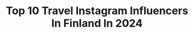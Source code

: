 ---
title: Top 10 Travel Instagram Influencers In Finland In 2024
description: >-
  Find top travel Instagram influencers in Finland in 2024. Most popular hashtags: #finland #beautifuldestinations #travel #visitfinland.
platform: Instagram
hits: 134
text_top: Discover the most popular Instagram accounts on inBeat.
text_bottom: inBeat aggregates 134 Instagram influencers like this in Finland for you to connect with.
profiles:
  - username: "ddanikay"
    fullname: >-
      Daniela Kälviläinen
    bio: >-
      TRAVEL DIARY 🛩️ / OUTFIT IDEAS 🤎 📍Greece from Finland 🇫🇮 🧸🎞️🧺🍪🧋 discount codes & links for my favorite every day pieces⬇️
    location: "Finland"
    followers: 3930
    engagement: 489
    commentsToLikes: 0.025137
    id: ckap1u93aw6c70i7829cf65ip
    verified: false
    hashtags: "#workout, #myprotein, #workoutmotivation, #gymwear"
  - username: "amazinglife_marjaana"
    fullname: >-
      Marjaana 🇫🇮
    bio: >-
      Finland 🇫🇮 #life #nature #travel #book #sailing #amazinglife #ballet #dreamer 🕊🌏 You Tube: https://www.youtube.com/channel/UCOrvSVEys78Vt298tl-7nzQ
    location: "Finland"
    followers: 8148
    engagement: 723
    commentsToLikes: 0.047201
    id: ck5zzx5zwcknc0i1476vwevx7
    verified: false
    hashtags: "#white, #nature, #estonia, #instagram"
  - username: "juli_linnea"
    fullname: >-
      Juli🧿
    bio: >-
      Traveling🌏 holistic health🌿
    location: "Finland"
    followers: 2084
    engagement: 1622
    commentsToLikes: 0.080726
    id: ckap63zgjealj0i78wirp19s0
    verified: false
    hashtags: "#europetravel, #traveldiaries, #france, #wearetravelgirls"
  - username: "damonbeckford"
    fullname: >-
      Damon | Travel Photography
    bio: >-
      Travel & outdoor photographer 🌍 Sony Europe Creator 📸 Helsinki, Finland 🇫🇮 I work worldwide Send mail to ⬇️ Damonbeckford@gmail.com @thecuriousfin
    location: "Finland"
    followers: 115320
    engagement: 755
    commentsToLikes: 0.030505
    id: ck0vxfm0bynnr0i19a0ywd9lz
    verified: false
    hashtags: "#9gag, #reine, #stademagazine, #visitfinland"
  - username: "ainomarianne"
    fullname: >-
      Aino Vierimaa
    bio: >-
      Traveling the 🌏 & Certified personal trainer🏋️‍♀️ 1:1 online coaching & my fitness app⬇️
    location: "Finland"
    followers: 32343
    engagement: 680
    commentsToLikes: 0.189271
    id: ck14ig906f8xu0i190o948h4l
    verified: false
    hashtags: "#thailand, #travel, #beautifuldestinations, #finland"
  - username: "hneri"
    fullname: >-
      Henri Kiviluoma
    bio: >-
      Outdoor, Adventure & Travel. Hello! I'm Henri from Finland. 🇫🇮 Capturing cool things with my camera.
    location: "Finland"
    followers: 63206
    engagement: 286
    commentsToLikes: 0.009743
    id: ck5c61t4f4js80i11r6k2hdin
    verified: false
    hashtags: "#newyork, #finland, #nyc, #showyournature"
  - username: "snfad_diela"
    fullname: >-
      Fadhi ✈️ Travel Entrefluencer
    bio: >-
      ✈️ travel packages @kimfadtravel 🍜 get your Thermomix from me 💌Collab: fadhi.business@gmail.com Shop from me 👇🏼
    location: "Finland"
    followers: 134978
    engagement: 265
    commentsToLikes: 0.004100
    id: ck5hg780m1a6q0i11zxkrg01b
    verified: false
    hashtags: "#visitvaasa, #vaasafinland, #foodandmoredelivered, #firsteid"
  - username: "annimaaninka"
    fullname: >-
      Anni Maaninka
    bio: >-
      active lifestyle, holistic wellbeing & traveling 🫶🏽 MSc in Economics - social media & influencer marketing consultant business: maaninkaanni@gmail.com
    location: "Finland"
    followers: 20225
    engagement: 253
    commentsToLikes: 0.026393
    id: ck15qovbz3x8z0i190mx0bh4q
    verified: false
    hashtags: "#laplandfinland, #grwm, #winterstyle, #mustio"
  - username: "veerabianca"
    fullname: >-
      VEERA BIANCA 》
    bio: >-
      Plus-size wellness journey ✨ Travel blog est 2008 Kehorauhaa podcast @podimo_fi Reformer Pilates Instructor @bay_studios veera.papinoja@gmail.com
    location: "Finland"
    followers: 49275
    engagement: 251
    commentsToLikes: 0.040554
    id: ck14lqh86vz8h0i19952flo07
    verified: false
    hashtags: "#kehorauhaa, #matkabloggaaja, #hyvinvointi, #el"
  - username: "anninuunissa"
    fullname: >-
      ANNI 🍓
    bio: >-
      Baking | Food | Wine | Travel | Family🍦 Tag #anninuunissa #rakasherkkusuu 🍒 💌 info@anninuunissa.fi
    location: "Finland"
    followers: 58890
    engagement: 221
    commentsToLikes: 0.026979
    id: ck5zm2v9zlspb0i144qje4mwf
    verified: false
    hashtags: "#kes, #anninmatkat, #anninuunissa, #omenoidenaika"
---